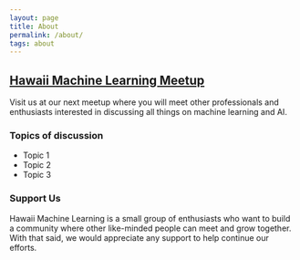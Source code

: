 ```yaml
---
layout: page
title: About
permalink: /about/
tags: about
---
```


## [Hawaii Machine Learning Meetup]
Visit us at our next meetup where you will meet other professionals and enthusiasts interested in discussing all things on machine learning and AI.

### Topics of discussion

* Topic 1
* Topic 2
* Topic 3

### Support Us
Hawaii Machine Learning is a small group of enthusiasts who want to build a community where other like-minded people can meet and grow together. With that said, we would appreciate any support to help continue our efforts.

[Hawaii Machine Learning Meetup]: https://www.meetup.com/Hawaii-Machine-Learning/
